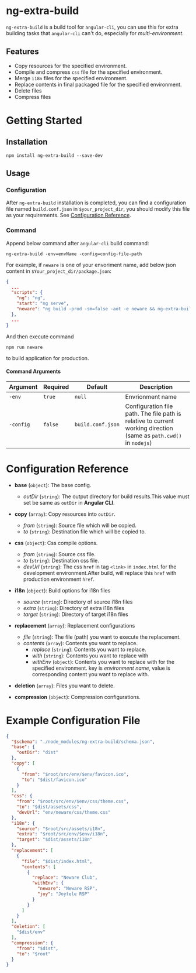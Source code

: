 # ng-extra-build
`ng-extra-build` is a build tool for `angular-cli`, you can use this for extra building tasks that `angular-cli` can't do, especially for *multi-environment*.

## Features
- Copy resources for the specified environment.
- Compile and compress `css` file for the specified environment.
- Merge `i18n` files for the specified environment.
- Replace contents in final packaged file for the specified environment.
- Delete files
- Compress files


# Getting Started
## Installation
```
npm install ng-extra-build --save-dev
```

## Usage
### Configuration
After `ng-extra-build` installation is completed, you can find a configuration file named `build.conf.json` in `$your_project_dir`, you should modify this file as your requirements. See [Configuration Reference](#configuration-reference).

### Command
Append below command after `angular-cli` build command:

```
ng-extra-build -env=envName -config=config-file-path
```

For example, if `neware` is one of your envoriment name, add below json content in `$Your_project_dir/package.json`:

```json
{
  ...
  "scripts": {
    "ng": "ng",
    "start": "ng serve",
    "neware": "ng build -prod -sm=false -aot -e neware && ng-extra-build -env=neware"
  },
  ...
}
```
And then execute command

```
npm run neware
```

to build application for production.

#### Command Arguments

Argument | Required | Default | Description
---|---|---|---
`-env` | `true` | `null` | Envrionment name
`-config` | `false` | `build.conf.json` | Configuration file path. The file path is relative to current working direction (same as `path.cwd()` in `nodejs`)


# Configuration Reference
* **base** (`object`): The base config.
  * *outDir* (`string`): The output directory for build results.This value must set be same as `outDir` in **Angular CLI**.
* **copy** (`array`): Copy resources into `outDir`.
  * *from* (`string`): Source file which will be copied.
  * *to* (`string`): Destination file which will be copied to.
* **css** (`object`): Css compile options.
  * *from* (`string`): Source css file.
  * *to* (`string`): Destination css file.
  * *devUrl* (`string`): The css `href` in tag `<link>` in `index.html` for the development environment.After build, will replace this `href` with production environment `href`.

* **i18n** (`object`): Build options for i18n files
  * *source* (`string`): Directory of source i18n files
  * *extra* (`string`): Directory of extra i18n files
  * *target* (`string`): Directory of target i18n files
* **replacement** (`array`): Replacement configurations
  * *file* (`string`): The file (path) you want to execute the replacement.
  * *contents* (`array`): Contents you want to replace.
    * *replace* (`string`): Contents you want to replace.
    * *with* (`string`): Contents you want to replace with
    * *withEnv* (`object`): Contents you want to replace with for the specified environment. key is *environment name*, value is corresponding content you want to replace with.
* **deletion** (`array`): Files you want to delete.
* **compression** (`object`): Compression configurations.

# Example Configuration File

```json
{
  "$schema": "./node_modules/ng-extra-build/schema.json",
  "base": {
    "outDir": "dist"
  },
  "copy": [
    {
      "from": "$root/src/env/$env/favicon.ico",
      "to": "$dist/favicon.ico"
    }
  ],
  "css": {
    "from": "$root/src/env/$env/css/theme.css",
    "to": "$dist/assets/css",
    "devUrl": "env/neware/css/theme.css"
  },
  "i18n": {
    "source": "$root/src/assets/i18n",
    "extra": "$root/src/env/$env/i18n",
    "target": "$dist/assets/i18n"
  },
  "replacement": [
    {
      "file": "$dist/index.html",
      "contents": [
        {
          "replace": "Neware Club",
          "withEnv": {
            "neware": "Neware RSP",
            "joy": "Joytele RSP"
          }
        }
      ]
    }
  ],
  "deletion": [
    "$dist/env"
  ],
  "compression": {
    "from": "$dist",
    "to": "$root"
  }
}

```
